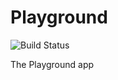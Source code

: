 # Playground

![Build Status](https://polyrific.visualstudio.com/_apis/public/build/definitions/be40996a-5862-4a37-99ce-625135b65483/240/badge)

The Playground app
